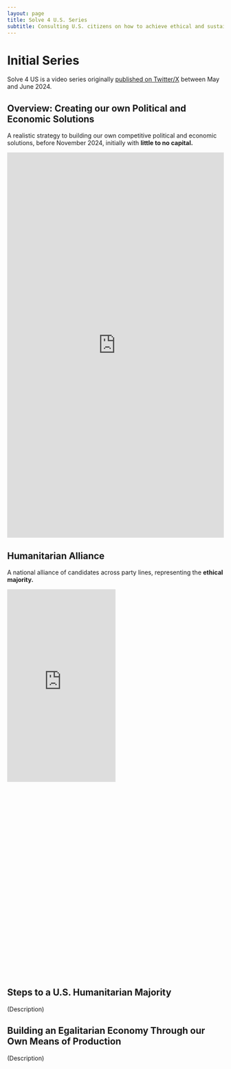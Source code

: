 ```yaml
---
layout: page
title: Solve 4 U.S. Series
subtitle: Consulting U.S. citizens on how to achieve ethical and sustainable economic, political, and environmental outcomes.
---
```


# Initial Series

Solve 4 US is a video series originally [published on Twitter/X](https://x.com/LtheSteward/status/1787844137422553409) between May and June 2024. 

## Overview: Creating our own Political and Economic Solutions

A realistic strategy to building our own competitive political and economic solutions, before November 2024, initially with **little to no capital.**

<div style='padding:177.78% 0 0 0;position:relative;'><iframe src='https://vimeo.com/showcase/11252031/embed' allowfullscreen frameborder='0' style='position:absolute;top:0;left:0;width:100%;height:100%;'></iframe></div>

## Humanitarian Alliance

A national alliance of candidates across party lines, representing the **ethical majority.**

<div style='padding:177.78% 0 0 0;position:relative;'><iframe src='https://vimeo.com/showcase/11251328/embed' allowfullscreen frameborder='0' style='position:absolute;top:0;left:0;width:50%;height:50%;'></iframe></div>

## Steps to a U.S. Humanitarian Majority

(Description)

## Building an Egalitarian Economy Through our Own Means of Production

(Description)